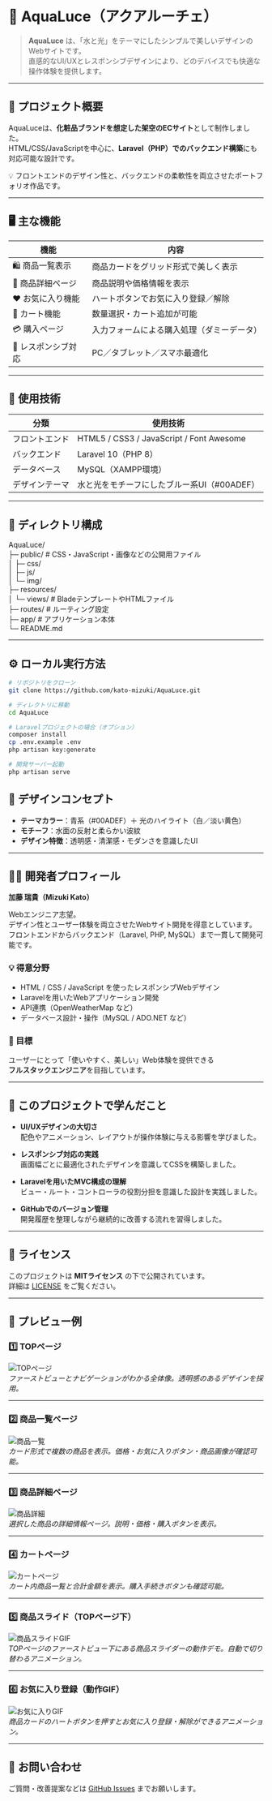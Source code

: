 # 🌊 AquaLuce（アクアルーチェ）

> **AquaLuce** は、「水と光」をテーマにしたシンプルで美しいデザインのWebサイトです。  
> 直感的なUI/UXとレスポンシブデザインにより、どのデバイスでも快適な操作体験を提供します。

---

## 🌟 プロジェクト概要

AquaLuceは、**化粧品ブランドを想定した架空のECサイト**として制作しました。  
HTML/CSS/JavaScriptを中心に、**Laravel（PHP）でのバックエンド構築**にも対応可能な設計です。  

💡 フロントエンドのデザイン性と、バックエンドの柔軟性を両立させたポートフォリオ作品です。

---

## 🖥️ 主な機能

| 機能 | 内容 |
|------|------|
| 🛍️ 商品一覧表示 | 商品カードをグリッド形式で美しく表示 |
| 💬 商品詳細ページ | 商品説明や価格情報を表示 |
| ❤️ お気に入り機能 | ハートボタンでお気に入り登録／解除 |
| 🛒 カート機能 | 数量選択・カート追加が可能 |
| 💳 購入ページ | 入力フォームによる購入処理（ダミーデータ） |
| 📱 レスポンシブ対応 | PC／タブレット／スマホ最適化 |

---

## 🚀 使用技術

| 分類 | 使用技術 |
|------|-----------|
| フロントエンド | HTML5 / CSS3 / JavaScript / Font Awesome |
| バックエンド | Laravel 10（PHP 8） |
| データベース | MySQL（XAMPP環境） |
| デザインテーマ | 水と光をモチーフにしたブルー系UI（#00ADEF） |

---

## 📂 ディレクトリ構成

AquaLuce/  
├─ public/ # CSS・JavaScript・画像などの公開用ファイル  
│ ├─ css/  
│ ├─ js/  
│ └─ img/  
├─ resources/  
│ └─ views/ # BladeテンプレートやHTMLファイル  
├─ routes/ # ルーティング設定  
├─ app/ # アプリケーション本体  
└─ README.md  

---

## ⚙️ ローカル実行方法

```bash
# リポジトリをクローン
git clone https://github.com/kato-mizuki/AquaLuce.git  

# ディレクトリに移動
cd AquaLuce  

# Laravelプロジェクトの場合（オプション）
composer install  
cp .env.example .env  
php artisan key:generate  

# 開発サーバー起動
php artisan serve  
```

## 🎨 デザインコンセプト

- **テーマカラー**：青系（#00ADEF）＋ 光のハイライト（白／淡い黄色）  
- **モチーフ**：水面の反射と柔らかい波紋  
- **デザイン特徴**：透明感・清潔感・モダンさを意識したUI  

---

## 👩‍💻 開発者プロフィール

**加藤 瑞貴（Mizuki Kato）**

Webエンジニア志望。  
デザイン性とユーザー体験を両立させたWebサイト開発を得意としています。  
フロントエンドからバックエンド（Laravel, PHP, MySQL）まで一貫して開発可能です。

### 💡 得意分野
- HTML / CSS / JavaScript を使ったレスポンシブWebデザイン
- Laravelを用いたWebアプリケーション開発
- API連携（OpenWeatherMap など）
- データベース設計・操作（MySQL / ADO.NET など）

### 🎯 目標
ユーザーにとって「使いやすく、美しい」Web体験を提供できる  
**フルスタックエンジニア**を目指しています。

---

## 🧠 このプロジェクトで学んだこと

- **UI/UXデザインの大切さ**  
  配色やアニメーション、レイアウトが操作体験に与える影響を学びました。

- **レスポンシブ対応の実践**  
  画面幅ごとに最適化されたデザインを意識してCSSを構築しました。

- **Laravelを用いたMVC構成の理解**  
  ビュー・ルート・コントローラの役割分担を意識した設計を実践しました。

- **GitHubでのバージョン管理**  
  開発履歴を整理しながら継続的に改善する流れを習得しました。

---

## 📄 ライセンス

このプロジェクトは **MITライセンス** の下で公開されています。  
詳細は [LICENSE](./LICENSE) をご覧ください。

---

## 📸 プレビュー例

### 1️⃣ TOPページ
![TOPページ](https://github.com/user-attachments/assets/c1a1c651-2ca4-460a-b7a8-365095ab177d)  
*ファーストビューとナビゲーションがわかる全体像。透明感のあるデザインを採用。*

---

### 2️⃣ 商品一覧ページ
![商品一覧](https://github.com/user-attachments/assets/c418bbff-2a70-4516-ba91-282b3edb1a90)  
*カード形式で複数の商品を表示。価格・お気に入りボタン・商品画像が確認可能。*

---

### 3️⃣ 商品詳細ページ
![商品詳細](https://github.com/user-attachments/assets/59364831-8cf1-4132-8ccb-fee4ba4b1028)  
*選択した商品の詳細情報ページ。説明・価格・購入ボタンを表示。*

---

### 4️⃣ カートページ
![カートページ](https://github.com/user-attachments/assets/22459229-27a3-4078-95af-541c622632f3)  
*カート内商品一覧と合計金額を表示。購入手続きボタンも確認可能。*

---

### 5️⃣ 商品スライド（TOPページ下）
![商品スライドGIF](https://github.com/user-attachments/assets/c1f9df00-6d40-4e88-8772-0db8e5e1098d)    
*TOPページのファーストビュー下にある商品スライダーの動作デモ。自動で切り替わるアニメーション。*

---

### 6️⃣ お気に入り登録（動作GIF）
![お気に入りGIF](https://github.com/user-attachments/assets/f11e4581-4946-47bb-9e24-412ad3845e05)  
*商品カードのハートボタンを押すとお気に入り登録・解除ができるアニメーション。*



---

## 📩 お問い合わせ

ご質問・改善提案などは [GitHub Issues](https://github.com/kato-mizuki/AquaLuce/issues) までお願いします。
